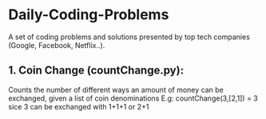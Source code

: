 # Daily-Coding-Problems
A set of coding problems and solutions presented by top tech companies (Google, Facebook, Netflix..).

## 1. Coin Change (countChange.py):
Counts the number of different ways an amount of money can be exchanged, given a list of coin denominations
    E.g: countChange(3,[2,1]) = 3 sice 3 can be exchanged with 1+1+1 or 2+1
